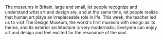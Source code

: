 The museums in Britain, large and small, let people recognize and understand what art and design are, and at the same time, let people realize that human art plays an irreplaceable role in life. This week, the teacher led us to visit The Design Museum, the world's first museum with design as its theme, and its exterior architecture is very modernistic. Everyone can enjoy art and design and feel excited for the resonance of the soul.
